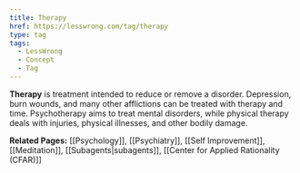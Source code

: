 ```yaml
---
title: Therapy
href: https://lesswrong.com/tag/therapy
type: tag
tags:
  - LessWrong
  - Concept
  - Tag
---
```


**Therapy** is treatment intended to reduce or remove a disorder. Depression, burn wounds, and many other afflictions can be treated with therapy and time. Psychotherapy aims to treat mental disorders, while physical therapy deals with injuries, physical illnesses, and other bodily damage.

**Related Pages:** [[Psychology]], [[Psychiatry]], [[Self Improvement]], [[Meditation]], [[Subagents|subagents]], [[Center for Applied Rationality (CFAR)]]
